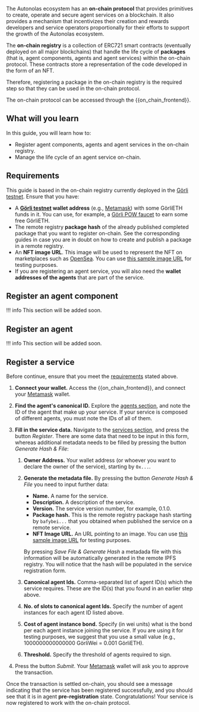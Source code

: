 The Autonolas ecosystem has an **on-chain protocol** that provides primitives to create, operate and secure agent services on a blockchain. It also provides a mechanism that incentivizes their creation and rewards developers and service operators proportionally for their efforts to support the growth of the Autonolas ecosystem.

The **on-chain registry** is a collection of ERC721 smart contracts (eventually deployed on all major blockchains) that handle the life cycle of **packages** (that is, agent components, agents and agent services) within the on-chain protocol. These contracts store a representation of the code developed in the form of an NFT.

Therefore, registering a package in the on-chain registry is the required step so that they can be used in the on-chain protocol.

The on-chain protocol can be accessed through the {{on_chain_frontend}}.

## What will you learn
In this guide, you will learn how to:

  * Register agent components, agents and agent services in the on-chain registry.
  * Manage the life cycle of an agent service on-chain.

## Requirements
This guide is based in the on-chain registry currently deployed in the [Görli testnet](https://goerli.net/). Ensure that you have:

  * A **[Görli testnet](https://goerli.net/) wallet address** (e.g., [Metamask](https://metamask.io/)) with some GörliETH funds in it. You can use, for example, a [Görli POW faucet](https://goerli-faucet.pk910.de/) to earn some free GörliETH.
  * The remote registry **package hash** of the already published completed package that you want to register on-chain. See the corresponding guides in case you are in doubt on how to create and publish a package in a remote registry.
  * An **NFT image URL**. This image will be used to represent the NFT on marketplaces such as [OpenSea](https://opensea.io/). You can use [this sample image URL](https://gateway.autonolas.tech/ipfs/Qmbh9SQLbNRawh9Km3PMEDSxo77k1wib8fYZUdZkhPBiev) for testing purposes.
  * If you are registering an agent service, you will also need the **wallet addresses of the agents** that are part of the service.


## Register an agent component
!!! info
    This section will be added soon.


## Register an agent
!!! info
    This section will be added soon.


## Register a service
Before continue, ensure that you meet the [requirements](#requirements) stated above.

  1. **Connect your wallet.** Access the {{on_chain_frontend}}, and connect your [Metamask](https://metamask.io/) wallet.

  2. **Find the agent's canonical ID.** Explore the [agents section](https://protocol.autonolas.network/agents), and note the ID of the agent that make up your service. If your service is composed of different agents, you must note the IDs of all of them.

  3. **Fill in the service data.** Navigate to the [services section](https://protocol.autonolas.network/services), and press the button _Register_.
  There are some data that need to be input in this form, whereas additional metadata needs to be filled by pressing the button _Generate Hash & File_:

      1. **Owner Address.** Your wallet address (or whoever you want to declare the owner of the service), starting by `0x...`.
      2. **Generate the metadata file.** By pressing the button _Generate Hash & File_ you need to input further data:

          - **Name.** A name for the service.
          - **Description.** A description of the service.
          - **Version.** The service version number, for example, 0.1.0.
          - **Package hash.** This is the remote registry package hash starting by `bafybei...` that you obtained when published the service on a remote service.
          - **NFT Image URL.** An URL pointing to an image. You can use [this sample image URL](https://gateway.autonolas.tech/ipfs/Qmbh9SQLbNRawh9Km3PMEDSxo77k1wib8fYZUdZkhPBiev) for testing purposes.

          By pressing _Save File & Generate Hash_ a metadada file with this information will be automatically generated in the remote IPFS registry. You will notice that the hash will be populated in the service registration form.

      3. **Canonical agent Ids.** Comma-separated list of agent ID(s) which the service requires. These are the ID(s) that you found in an earlier step above.

      4. **No. of slots to canonical agent Ids.** Specify the number of agent instances for each agent ID listed above.

      5. **Cost of agent instance bond.** Specify (in wei units) what is the bond per each agent instance  joining the service. If you are using it for testing purposes, we suggest that you use a small value (e.g., 1000000000000000 GörliWei = 0.001 GörliETH).

      6. **Threshold.** Specify the threshold of agents required to sign.

  4. Press the button _Submit_. Your  [Metamask](https://metamask.io/) wallet will ask you to approve the transaction.

Once the transaction is settled on-chain, you should see a message indicating that the service has been registered successfully, and you should see that it is in agent **pre-registration** state. Congratulations! Your service is now registered to work with the on-chain protocol.
